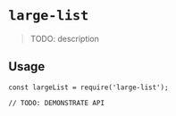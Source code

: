 # `large-list`

> TODO: description

## Usage

```
const largeList = require('large-list');

// TODO: DEMONSTRATE API
```
